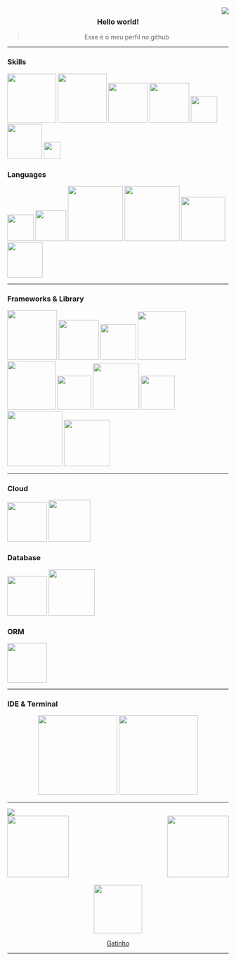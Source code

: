 <img align="right" src="https://media2.giphy.com/media/cKtQKy2VylZC0/giphy.gif?cid=ecf05e47ev7qxe8jyadj44whujjqb5pc8bk2rfl1zyesewhw&ep=v1_gifs_related&rid=giphy.gif&ct=g">
<div align="center">

### Hello world!

> Esse é o meu perfil no github
</div>

***

### Skills

<p>
     <img width="111" src="https://img.shields.io/badge/-JavaScript-black?style=flat-square&logo=javascript"/>
     <img width="111" src="https://img.shields.io/badge/-TypeScript-black?style=flat-square&logo=typescript">
     <img width="90" src="https://img.shields.io/badge/-Node.js-black?style=flat-square&logo=Node.js" />
     <img width="90" src="https://img.shields.io/badge/-GitHub-black?style=flat-square&logo=github"/>
     <img width="60" src="https://img.shields.io/badge/-Git-black?style=flat-square&logo=git"> 
     <img width="79" src="https://img.shields.io/badge/-Unity-black?style=flat-square&logo=unity">
     <img width="38" src="https://img.shields.io/badge/C%23-black?style=flat-square&logo=c-sharp">
</p>

### Languages 
<p>
<img width="60" src="https://img.shields.io/badge/C%23-239120?style=for-the-badge&logo=csharp&logoColor=white" />
<img width="70" src="https://img.shields.io/badge/C%2B%2B-00599C?style=for-the-badge&logo=c%2B%2B&logoColor=white" />
<img width="125" src="https://img.shields.io/badge/JavaScript-323330?style=for-the-badge&logo=javascript&logoColor=F7DF1E" />
<img width="125" src="https://img.shields.io/badge/TypeScript-007ACC?style=for-the-badge&logo=typescript&logoColor=white" />
<img width="100" src="https://img.shields.io/badge/Python-FFD43B?style=for-the-badge&logo=python&logoColor=blue" />
<img width="80" src="https://img.shields.io/badge/Rust-black?style=for-the-badge&logo=rust&logoColor=#E57324" />     
</p>

***

### Frameworks & Library 

<p>
     <img width="113" src="https://img.shields.io/badge/Express.js-black?style=flat-square&logo=express">
     <img width="91" src="https://img.shields.io/badge/Next.js-black?style=flat-square&logo=Next.js">
     <img width="81" src="https://img.shields.io/badge/-React-black?style=flat-square&logo=React"/>
     <img width="110" src="https://img.shields.io/badge/-Socket.io-black?style=flat-square&logo=Socket.io"/>
     <img width="110" src="https://img.shields.io/badge/Chakra--UI-319795?style=for-the-badge&logo=chakra-ui&logoColor=white"/>
     <img width="77" src="https://img.shields.io/badge/Deno-464647?style=for-the-badge&logo=deno&logoColor=white"/>
     <img width="105" src="https://img.shields.io/badge/Electron-2B2E3A?style=for-the-badge&logo=electron&logoColor=9FEAF9"/>
     <img width="77" src="https://img.shields.io/badge/Tauri-FFC131?style=for-the-badge&logo=Tauri&logoColor=white"/>
     <img width="125" src="https://img.shields.io/badge/Tailwind_CSS-38B2AC?style=for-the-badge&logo=tailwind-css&logoColor=white"/>
     <img width="105" src="https://img.shields.io/badge/Node%20js-339933?style=for-the-badge&logo=nodedotjs&logoColor=white"/>
</p>

***

### Cloud 
<p>
          <img width="90" src="https://img.shields.io/badge/Vercel-000000?style=for-the-badge&logo=vercel&logoColor=white"/>
          <img width="95" src="https://img.shields.io/badge/Netlify-00C7B7?style=for-the-badge&logo=netlify&logoColor=white"/>
</p>

### Database
<p>
     <img width="90" src="https://img.shields.io/badge/MongoDB-4EA94B?style=for-the-badge&logo=mongodb&logoColor=white" />
     <img width="105" src="https://img.shields.io/badge/PostgreSQL-316192?style=for-the-badge&logo=postgresql&logoColor=white" />
</p>

### ORM
<p>
     <img width="90" src="https://img.shields.io/badge/Prisma-3982CE?style=for-the-badge&logo=Prisma&logoColor=white" />
</p>

***


### IDE & Terminal

<p align="center">
     <img width="180" src="https://img.shields.io/badge/-Visual Studio Code-black?style=flat-square&logo=visualstudiocode"/>
     <img width="180" src="https://img.shields.io/badge/-Windows Terminal-black?style=flat-square&logo=windowsterminal"/>
</p>

***

<img src="https://64.media.tumblr.com/196e5caf117c379ca8b4138f5061a9f2/tumblr_oz3l83lbxW1vghtqoo2_1280.gif">
 
<div>
  <a href="https://github.com/unknownncat">
    <img height="140em" src="https://github-readme-stats.vercel.app/api/pin/?username=unknownncat&repo=unknownncat&text_color=ff4500&theme=midnight-purple&show_icons=true"/>
    <img height="140em" align="right" src="https://github-readme-stats.vercel.app/api?username=unknownncat&show_icons=true&theme=midnight-purple&include_all_commits=true&count_private=true&text_color=ff4500"/>
  </div>
  </br>
  
<div align="center">
  <img src="https://media.giphy.com/media/vFKqnCdLPNOKc/giphy.gif" width="110" height="110" />
  <p>Gatinho</p>
</div>

***
